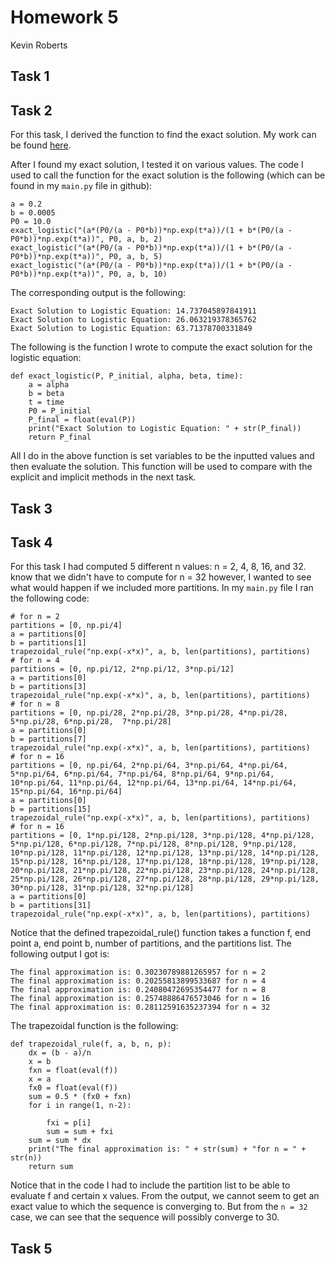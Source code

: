 # Homework 5 
Kevin Roberts
## Task 1 



## Task 2 

For this task, I derived the function to find the exact solution. My work can be found [here](https://github.com/Kevin-Jay-Roberts21/math4610/blob/master/homework5_images/CamScanner%2010-24-2022%2019.43.pdf).

After I found my exact solution, I tested it on various values. The code I used to call the function for the exact solution
is the following (which can be found in my ``main.py`` file in github): 

```
a = 0.2
b = 0.0005
P0 = 10.0
exact_logistic("(a*(P0/(a - P0*b))*np.exp(t*a))/(1 + b*(P0/(a - P0*b))*np.exp(t*a))", P0, a, b, 2)
exact_logistic("(a*(P0/(a - P0*b))*np.exp(t*a))/(1 + b*(P0/(a - P0*b))*np.exp(t*a))", P0, a, b, 5)
exact_logistic("(a*(P0/(a - P0*b))*np.exp(t*a))/(1 + b*(P0/(a - P0*b))*np.exp(t*a))", P0, a, b, 10)
```

The corresponding output is the following: 

```
Exact Solution to Logistic Equation: 14.737045897841911
Exact Solution to Logistic Equation: 26.063219378365762
Exact Solution to Logistic Equation: 63.71378700331849
```

The following is the function I wrote to compute the exact solution for the logistic equation:

```
def exact_logistic(P, P_initial, alpha, beta, time):
    a = alpha
    b = beta
    t = time
    P0 = P_initial
    P_final = float(eval(P))
    print("Exact Solution to Logistic Equation: " + str(P_final))
    return P_final
```

All I do in the above function is set variables to be the inputted values and then evaluate the solution. This function 
will be used to compare with the explicit and implicit methods in the next task.

## Task 3 



## Task 4 

For this task I had computed 5 different n values: n = 2, 4, 8, 16, and 32. know that we didn't have to compute for n = 32
however, I wanted to see what would happen if we included more partitions. In my ``main.py`` file I ran the following code: 

```
# for n = 2
partitions = [0, np.pi/4]
a = partitions[0]
b = partitions[1]
trapezoidal_rule("np.exp(-x*x)", a, b, len(partitions), partitions)
# for n = 4
partitions = [0, np.pi/12, 2*np.pi/12, 3*np.pi/12]
a = partitions[0]
b = partitions[3]
trapezoidal_rule("np.exp(-x*x)", a, b, len(partitions), partitions)
# for n = 8
partitions = [0, np.pi/28, 2*np.pi/28, 3*np.pi/28, 4*np.pi/28, 5*np.pi/28, 6*np.pi/28,  7*np.pi/28]
a = partitions[0]
b = partitions[7]
trapezoidal_rule("np.exp(-x*x)", a, b, len(partitions), partitions)
# for n = 16
partitions = [0, np.pi/64, 2*np.pi/64, 3*np.pi/64, 4*np.pi/64, 5*np.pi/64, 6*np.pi/64, 7*np.pi/64, 8*np.pi/64, 9*np.pi/64, 10*np.pi/64, 11*np.pi/64, 12*np.pi/64, 13*np.pi/64, 14*np.pi/64, 15*np.pi/64, 16*np.pi/64]
a = partitions[0]
b = partitions[15]
trapezoidal_rule("np.exp(-x*x)", a, b, len(partitions), partitions)
# for n = 16
partitions = [0, 1*np.pi/128, 2*np.pi/128, 3*np.pi/128, 4*np.pi/128, 5*np.pi/128, 6*np.pi/128, 7*np.pi/128, 8*np.pi/128, 9*np.pi/128, 10*np.pi/128, 11*np.pi/128, 12*np.pi/128, 13*np.pi/128, 14*np.pi/128, 15*np.pi/128, 16*np.pi/128, 17*np.pi/128, 18*np.pi/128, 19*np.pi/128, 20*np.pi/128, 21*np.pi/128, 22*np.pi/128, 23*np.pi/128, 24*np.pi/128, 25*np.pi/128, 26*np.pi/128, 27*np.pi/128, 28*np.pi/128, 29*np.pi/128, 30*np.pi/128, 31*np.pi/128, 32*np.pi/128]
a = partitions[0]
b = partitions[31]
trapezoidal_rule("np.exp(-x*x)", a, b, len(partitions), partitions)
```

Notice that the defined trapezoidal_rule() function takes a function f, end point a, end point b, number of partitions, 
and the partitions list. The following output I got is: 

```
The final approximation is: 0.30230789881265957 for n = 2
The final approximation is: 0.20255813899533687 for n = 4
The final approximation is: 0.24080472695354477 for n = 8
The final approximation is: 0.25748886476573046 for n = 16
The final approximation is: 0.28112591635237394 for n = 32
```

The trapezoidal function is the following: 

```
def trapezoidal_rule(f, a, b, n, p):
    dx = (b - a)/n
    x = b
    fxn = float(eval(f))
    x = a
    fx0 = float(eval(f))
    sum = 0.5 * (fx0 + fxn)
    for i in range(1, n-2):

        fxi = p[i]
        sum = sum + fxi
    sum = sum * dx
    print("The final approximation is: " + str(sum) + "for n = " + str(n))
    return sum
```

Notice that in the code I had to include the partition list to be able to evaluate f and certain x values. From the output, 
we cannot seem to get an exact value to which the sequence is converging to. But from the ``n = 32`` case, we can see that
the sequence will possibly converge to 30.

## Task 5 



